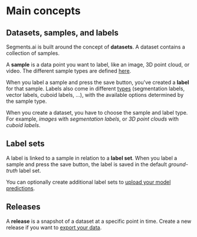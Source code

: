 # Main concepts

## Datasets, samples, and labels

Segments.ai is built around the concept of **datasets**. A dataset contains a collection of samples.

A **sample** is a data point you want to label, like an image, 3D point cloud, or video. The different sample types are defined [here](../reference/sample-and-label-types/).&#x20;

When you label a sample and press the save button, you've created a **label** for that sample. Labels also come in different [types](../reference/sample-and-label-types/) (segmentation labels, vector labels, cuboid labels, ...), with the available options determined by the sample type.

When you create a dataset, you have to choose the sample and label type. For example, _images_ with _segmentation labels_, or _3D point clouds_ with _cuboid labels_.

## Label sets

A label is linked to a sample in relation to a **label set**. When you label a sample and press the save button, the label is saved in the default _ground-truth_ label set.

You can optionally create additional label sets to [upload your model predictions](../guides/upload-model-predictions.md).

## Releases

A **release** is a snapshot of a dataset at a specific point in time. Create a new release if you want to [export your data](../guides/export.md).
